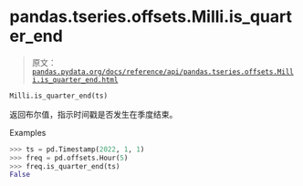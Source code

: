 # pandas.tseries.offsets.Milli.is_quarter_end

> 原文：[`pandas.pydata.org/docs/reference/api/pandas.tseries.offsets.Milli.is_quarter_end.html`](https://pandas.pydata.org/docs/reference/api/pandas.tseries.offsets.Milli.is_quarter_end.html)

```py
Milli.is_quarter_end(ts)
```

返回布尔值，指示时间戳是否发生在季度结束。

Examples

```py
>>> ts = pd.Timestamp(2022, 1, 1)
>>> freq = pd.offsets.Hour(5)
>>> freq.is_quarter_end(ts)
False 
```
